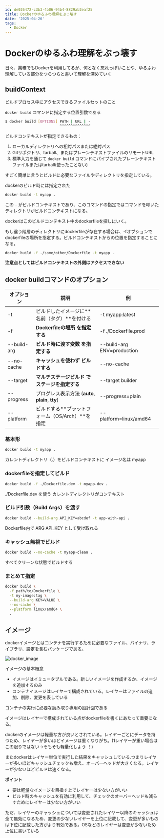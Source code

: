 ```yaml
---
id: de026472-c3b3-4b06-94b4-8829ab2eaf25
title: Dockerのゆるふわ理解をぶっ壊す
date: '2025-04-26'
tags:
  - Docker
---
```

# Dockerのゆるふわ理解をぶっ壊す

日々、業務でもDockerを利用してるが、何となく忘れっぽいことや、ゆるふわ理解している部分をつらつらと書いて理解を深めていく

## buildContext

ビルドプロセス中にアクセスできるファイルセットのこと

`docker build` コマンドに指定する位置引数である

```bash
$ docker build [OPTIONS] PATH | URL | -
                         ^^^^^^^^^^^^^^
```

ビルドコンテキストが指定できるもの：

1. ローカルディレクトリへの相対パスまたは絶対パス
2. Gitリポジトリ、tarball、またはプレーンテキストファイルのリモートURL
3. 標準入力を通じて `docker build` コマンドにパイプされたプレーンテキストファイルまたはtarball(使ったことない)

すごく簡単に言うとビルドに必要なファイルやディレクトリを指定している。

dockerのビルド時には指定された

```bash
docker build -t myapp .
```

この `.` がビルドコンテキストであり、このコマンドの指定ではコマンドを叩いたディレクトリがビルドコンテキストになる。

dockerはこのビルドコンテキスト中のdockerfileを探しにいく。

もし違う階層のディレクトリにdockerfileが存在する場合は、-fオブションでdockerfileの場所を指定する。ビルドコンテキストからの位置を指定することになる。

```bash
docker build -f ./some/other/Dockerfile -t myapp .
```

**注意点としてはビルドコンテキストの外側はアクセスできない**

## docker buildコマンドのオプション


| **オプション** | **説明**                                          | **例**                     |
| ---------------- | --------------------------------------------------- | ---------------------------- |
| -t             | ビルドしたイメージに**名前（タグ）**を付ける      | -t myapp:latest            |
| -f             | **Dockerfileの場所** **を指定する**               | -f ./Dockerfile.prod       |
| --build-arg    | **ビルド時に渡す変数** **を指定する**             | --build-arg ENV=production |
| --no-cache     | **キャッシュを使わず** **ビルドする**             | --no-cache                 |
| --target       | **マルチステージビルド** **でステージを指定する** | --target builder           |
| --progress     | プログレス表示方法 (**auto**, **plain**, **tty**) | --progress=plain           |
| --platform     | ビルドする**プラットフォーム（OS/Arch）**を指定   | --platform=linux/amd64     |

### 基本形

```bash
docker build -t myapp .
```

カレントディレクトリ（.）をビルドコンテキストに
イメージ名は myapp

### dockerfileを指定してビルド

```bash
docker build -f ./Dockerfile.dev -t myapp-dev .
```

./Dockerfile.dev を使う
カレントディレクトリがコンテキスト

### ビルド引数（Build Args）を渡す

```bash
docker build --build-arg API_KEY=abcdef -t app-with-api .
```

Dockerfile内で ARG API_KEY として受け取れる

### キャッシュ無視でビルド

```bash
docker build --no-cache -t myapp-clean .
```

すべてクリーンな状態でビルドする

### まとめて指定

```bash
docker build \
  -f path/to/Dockerfile \
  -t my-image:tag \
  --build-arg KEY=VALUE \
  --no-cache \
  --platform linux/amd64 \
  .
```

## イメージ

dockerイメージとはコンテナを実行するために必要なファイル、バイナリ、ライブラリ、設定を含むパッケージである。

![docker_image](images/docker_image.png)

イメージの基本概念

* イメージはイミュータブルである。新しいイメージを作成するか、イメージを追加するのみ
* コンテナイメージはレイヤーで構成されている。レイヤーはファイルの追加、削除、変更を表している

コンテナの実行に必要な読み取り専用の設計図である

イメージはレイヤーで構成されている点がdockerfileを書くにあたって重要になる。

dockerのイメージは軽量な方が良いとされている。レイヤーごとにデータを持つため、レイヤーが多いほどイメージは重くなりがち。(1レイヤーが重い場合はこの限りではない->そもそも軽量化しよう
！)

またdockerはレイヤー単位で実行した結果をキャッシュしている.つまりレイヤーが多いほどキャッシュチェックも増え、オーバーヘッドが大きくなる。レイヤーが少ないほどビルドは速くなる。

**ポイント**

* 要は軽量なイメージを目指す上でレイヤーは少ない方がいい
* ビルド時のキャッシュを有効に利用して、チェックのオーバーヘッドも減らすためにレイヤーは少ない方がいい

ただ、レイヤーのキャッシュについては変更されたレイヤー以降のキャッシュは全て無効になるため、変更の少ないレイヤーを上位に記載して、変更が多いものは下位に記載した方がより有効である。OSなどのレイヤーは変更が少ないため上位に書いている
